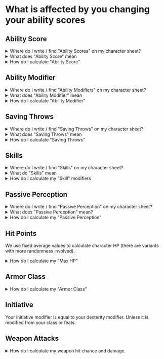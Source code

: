 # What is affected by you changing your ability scores

## Ability Score

<details>
  <summary>Where do I write / find "Ability Scores" on my character sheet?</summary>

  ![ability_scores.png](img/ability_scores.png "TODO better titles")
</details>

<details>
  <summary>What does "Ability Score" mean
  </summary>
  TODO
</details>
<details>
  <summary>How do I calculate "Ability Score"</summary>
  TODO link to standard array / point buy.
</details>

## Ability Modifier
<details>
  <summary>Where do I write / find "Ability Modifiers" on my character sheet?</summary>

  ![ability_modifiers.png](img/ability_modifiers.png "TODO better titles")
</details>

<details>
  <summary>What does "Ability Modifier" mean
  </summary>
  TODO
</details>
<details>
  <summary>How do I calculate "Ability Modifier"</summary>
  You calculate your Ability Modifier for each Ability Score using the following formula, rounded down:

  > Ability Modifier = ( Ability Score - 10 ) / 2

  For example; if you have a strength score of 13. You would get a Strength Ability Modifier of `(13-10)/2 = 1.5`, rounded down to +1.

  TODO maybe table is easier?

</details>

## Saving Throws
<details>
  <summary>Where do I write / find "Saving Throws" on my character sheet?</summary>

  ![saving_throws.png](img/saving_throws.png)
</details>

<details>
  <summary>What does "Saving Throws" mean
  </summary>
  Saving Throws are often used when your character is reacting to something. For example you might roll a Dexterity Saving Throw, to see if you are able to avoid the fireball being thrown in your direction. Or you might roll a Constitution saving throw, to see how well you withstand the effects of drinking a poisoned drink.

  In order to roll a Saving Throw, you roll a d20 and add the relevant modifier.
</details>
<details>
  <summary>How do I calculate "Saving Throws"</summary>

  ![saving_throws_details.png](img/saving_throws_details.png)
  Your Saving Throw modifier for each Ability is equal to your Ability Modifier for that ability.
  
  You might be "proficient" in some types of saving throws (for example from your class). In that case you mark the circle in front of the Saving throw line and add your proficiency bonus to the ability modifier.

  For example "Freth" is a 2nd level Ranger. Freth has a dexterity modifier of +3. His class gives him a proficiency bonus of +2. Since he is a Ranger he is proficient in dexterity saving throws. Freth marks the circle in front of dexterity saving throws and writes +5 on the line.

  ![saving_throws_example.png](img/saving_throws_example.png)

</details>

## Skills

<details>
  <summary>Where do I write / find "Skills" on my character sheet?</summary>

  ![skills.png](img/skills.png)
</details>

<details>
  <summary>What do "Skills" mean
  </summary>
  Skills are very similar to saving throws. They are used to determine your characters ability to perform an action or avoid an effect.

  Your DM might ask you to roll an Investigation check, in order to see how much information you are able to find in the books of an old library.

  To roll an Investigation check, you would roll a d20 and add the skill modifier written next to Investigation in your character sheet. A 10 might reveal the name of an author who wrote many of the books. Whereas a 15 might reveal that the author was a powerful wizard.
</details>
<details>
  <summary>How do I calculate my "Skill" modifiers</summary>

  ![skills_example.png](img/skills_example.png)
  
  Each skill has a corresponding ability written after it in parenthesis. Your skill modifier for "Arcana" is based on Intelligence.
  
  Freth has an Intelligence modifier of +1, therefore his Arcana modifier becomes +1.

  Similarly to Saving Throws, you can be proficient in some skills. Usually your class and race give you proficiency in some skills. If you are proficient in a skill, you mark the circle in front of that skill and add your proficiency bonus to the modifier.

  Freth is proficient in Nature and Religion and thus has a modifier of +3 in those skills.

</details>

## Passive Perception

<details>
  <summary>Where do I write / find "Passive Perception" on my character sheet?</summary>

  Underneath your skills.
</details>

<details>
  <summary>What does "Passive Perception" mean?</summary>

  Passive checks are used when determining how well a character responds to a situation without actively being aware of it.

  Passive Perception is often used to determine if your character notices something happening. Asking you as a player to roll a dice would reveal that "something" is going on.
</details>

<details>
  <summary>How do I calculate my "Passive Perception"</summary>

  Passive skill checks are calculated as:

  > 10 + all modifiers that normally apply to the check
  
  If your character has a +1 modifier in the perception skill, their passive perception becomes 11.

</details>

## Hit Points

We use fixed average values to calculate character HP (there are variants with more randomness involved).

<details>
  <summary>How do I calculate my "Max HP"</summary>
Your class gives you a certain type of "hit dice":

|Classes|Hit dice type| Dice average rounded up|
|-------|-------------|--|
|Barbarian| d12| 7
|Paladin, Fighter, Ranger| d10| 6
|Monk, Druid, Rogue, Bard, Cleric Warlock| d8| 5
|Wizard, Sorcerer| d6| 4

"Fump" is a 1st level Wizard with a constitution modifier of +2.
At level 1 their HP is equal to the maximum roll of the wizard hit dice + constitution modifier `6 + 2 = 8`.

At level 2 they add the hit dice average rounded up + constitution modifier `4+2` for a total of `14` max HP.

At level 3 they do the same and have a new max HP value of `20`.

At level 4 Fump increases their constitution modifier to +3. This change is applied retroactively so their HP for each level changes as follows:
|Level|Dice|Constitution modifier| New max HP
|-|-|-|-
|1|6|+3|9
|2|4|+3|16
|3|4|+3|23
|4|4|+3|30

Giving them a new max HP of 30.

At level `n` a characters max HP can be calculated as:
`(hit dice max) + (n-1) * (hit dice average) + l * (current constitution modifier)`

Using Fump at level 4 as an example we get
`6 + (4-1)*4 + 4*3 = 30`

</details>

## Armor Class

<details>
  <summary>How do I calculate my "Armor Class"</summary>

  If you are not wearing any armor, your AC is equal to 10 + your dex modifier.

  If you are wearing armor [look up](https://5e.tools/book.html#phb,-1,armor%20and%20shields,0) the type of armor you are wearing to figure out your AC. Usually it is a fixed number + your dex modifier.

  You can increase your AC in other ways. For example holding a shield increases your AC by an additional 2. Some Races and class features increase or modify AC as well.

</details>

## Initiative

Your initiative modifier is equal to your dexterity modifier. Unless it is modified from your class or feats.

## Weapon Attacks

<details>
  <summary>How do I calculate my weapon hit chance and damage.</summary>

  Depending on the weapon you are using, you apply a different modifier:
  |Weapon type/keyword| Ability used for it|
  |-------------------|-----------------|
  | Melee weapon | Strength |
  | Ranged weapon | Dexterity |
  | Weapon with "finesse" | Your choice of Strength/Dexterity|
  | Others | Might be different |

  When attacking with you weapon you first roll a d20 and add the appropriate ability modifier (see the table above). If you are proficient with this weapon, you also add your proficiency bonus. We write the sum of these modifiers into the column named "Atk Bonus", next to the name of the weapon.
  
  If your roll is greater or equal to the AC of your enemy, you roll to determine how much damage you do. The description of your weapon tells you which die you should use. Roll the die and add the appropriate ability modifier (see the table above). We write the dice type, the modifier and the damage type into the "Damage/Type" column, next to the "Atk Bonus" column.

  Our Cleric "Ambovakri" has a dexterity modifier of +1, a strenght modifier of +4 and a proficiency bonus of +2. She uses two weapons, a shortbow and a flail.

  The shortbow uses dexterity as a modifier (+1). Ambovakri is also proficient with "simple weapons" (+2). Therefore we write `+3` in the "Atk Bonus" column.

  The shortbow description tells us that shortbows do "1d6 piercing damage". Ambovakri also adds her dexterity modifier to this. So we write `1d6+1 piercing` into the "Damage/Type" column.

  The flail uses strength as it's modifier (+3). Ambovakri is not proficient with martial weapons. Therefore we write `+4` in the "Atk Bonus" column.

  The flail does "1d8 bludgeoning" damage, so we write `1d8+4 bludgeoning` in the "Damage/Type" column.

  For ranged weapons it is often useful to know the range of the weapon. We write this after the name.

  ![attacks.png](img/attacks.png)

</details>
